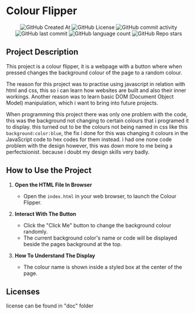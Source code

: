 # Colour Flipper

<div align="center">
    <img alt="GitHub Created At" src="https://img.shields.io/github/created-at/KieranPritchard/Colour-Flipper">
    <img alt="GitHub License" src="https://img.shields.io/github/license/KieranPritchard/Colour-Flipper">
    <img alt="GitHub commit activity" src="https://img.shields.io/github/commit-activity/t/KieranPritchard/Colour-Flipper">
    <img alt="GitHub last commit" src="https://img.shields.io/github/last-commit/KieranPritchard/Colour-Flipper">
    <img alt="GitHub language count" src="https://img.shields.io/github/languages/count/KieranPritchard/Colour-Flipper">
    <img alt="GitHub Repo stars" src="https://img.shields.io/github/stars/KieranPritchard/Colour-Flipper">
</div>

## Project Description

This project is a colour flipper, it is a webpage with a button where when pressed changes the background colour of the page to a random colour.

The reason for this project was to practise using javascript in relation with html and css, this so i can learn how websites are built and also their inner workings. Another reason was to learn basic DOM (Document Object Model) manipulation, which i want to bring into future projects. 

When programming this project there was only one problem with the code, this was the background not changing to certain colours that i programed it to display. this turned out to be the colours not being named in css like this `background:color:blue`, the fix i done for this was changing it colours in the JavaScript code to hex codes for them instead. i had one none code problem with the design however, this was down more to me being a perfectsionist. because i doubt my design skills very badly. 

## How to Use the Project

1. **Open the HTML File In Browser**

    * Open the `index.html` in your web browser, to launch the Colour Flipper.

2. **Interact With The Button**

   * Click the "Click Me" button to change the background colour randomly.
   * The current background color's name or code will be displayed beside the pages background at the top.

3. **How To Understand The Display**

    * The colour name is shown inside a styled box at the center of the page.

## Licenses

license can be found in "doc" folder

